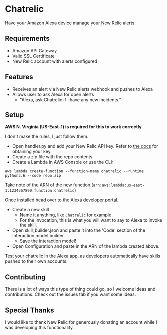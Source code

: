 # Chatrelic

Have your Amazon Alexa device manage your New Relic alerts.

## Requirements

- Amazon API Gateway
- Valid SSL Certificate
- New Relic account with alerts configured

## Features

- Receives an alert via New Relic alerts webhook and pushes to Alexa
- Allows user to ask Alexa for open alerts
  - "Alexa, ask Chatrelic if I have any new incidents."

## Setup

**AWS N. Virginia (US-East-1) is required for this to work correctly**

I don't make the rules, I just follow them.

* Open handler.py and add your New Relic API key. Refer to
[the docs](https://docs.newrelic.com/docs/alerts/rest-api-alerts/new-relic-alerts-rest-api) for obtaining your key.
* Create a zip file with the repo contents.
* Create a Lambda in AWS Console or use the CLI:

```
aws lambda create-function --function-name chatrelic --runtime python3.6 --code repo.zip
```

Take note of the ARN of the new function (`arn:aws:lambda:us-east-1:1234567890:function:chatrelic`)

Once installed head over to the Alexa [developer portal](https://developer.amazon.com).

* Create a new skill
  * Name it anything, like `Chatrelic` for example
  * For the invocation, this is what you will want to say to Alexa to
  invoke the skill.
* Open skill_builder.json and paste it into the 'Code' section of the
interaction model builder.
  * Save the interaction model!
* Open Configuration and paste in the ARN of the lambda created above.

Test your chatrelic in the Alexa app, as developers automatically have
skills pushed to their own accounts.

## Contributing

There is a lot of ways this type of thing could go, so I welcome ideas
and contributions. Check out the issues tab if you want some ideas.


## Special Thanks

I would like to thank New Relic for generously donating an account while
I was developing this functionality.